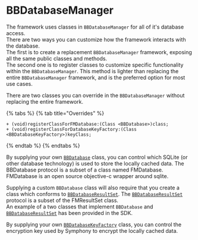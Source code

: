 # BBDatabaseManager

The framework uses classes in `BBDatabaseManager` for all of it's database access.  
There are two ways you can customize how the framework interacts with the database.  
The first is to create a replacement `BBDatabaseManager` framework, exposing all the same public classes and methods.  
The second one is to register classes to customize specific functionality within the `BBDatabaseManager`. This method is lighter than replacing the entire `BBDatabaseManager` framework, and is the preferred option for most use cases.

There are two classes you can override in the `BBDatabaseManager` without replacing the entire framework.

{% tabs %}
{% tab title="Overrides" %}
```text
+ (void)registerClassForFMDatabase:(Class <BBDatabase>)class;
+ (void)registerClassForDatabaseKeyFactory:(Class <BBDatabaseKeyFactory>)keyClass;
```
{% endtab %}
{% endtabs %}

By supplying your own [`BBDatabase`](bbdatabase.md) class, you can control which SQLite \(or other database technology\) is used to store the locally cached data. The BBDatabase protocol is a subset of a class named FMDatabase. FMDatabase is an open source objective-c wrapper around sqlite.

Supplying a custom `BBDatabase` class will also require that you create a class which conforms to [`BBDatabaseResultSet`](bbdatabaseresultset.md). The [`BBDatabaseResultSet`](bbdatabaseresultset.md) protocol is a subset of the FMResultSet class.  
An example of a two classes that implement `BBDatabase` and [`BBDatabaseResultSet`](bbdatabaseresultset.md) has been provided in the SDK.

By supplying your own [`BBDatabaseKeyFactory`](bbdatabasekeyfactory.md) class, you can control the encryption key used by Symphony to encrypt the locally cached data.  


